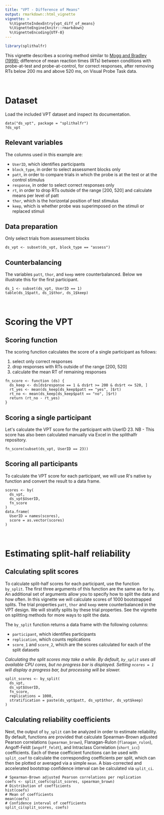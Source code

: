 ```yaml
---
title: "VPT - Difference of Means"
output: rmarkdown::html_vignette
vignette: >
  %\VignetteIndexEntry{vpt_diff_of_means}
  %\VignetteEngine{knitr::rmarkdown}
  %\VignetteEncoding{UTF-8}
---
```





```r
library(splithalfr)
```
This vignette describes a scoring method similar to [Mogg and Bradley (1999)](https://doi.org/10.1080/026999399379050);
difference of mean reaction times (RTs) between conditions with probe-at-test and probe-at-control, for correct responses, after removing RTs below 200 ms and above 520 ms, on Visual Probe Task data.

<br />

# Dataset
Load the included VPT dataset and inspect its documentation.
```
data("ds_vpt", package = "splithalfr")
?ds_vpt
```
## Relevant variables
The columns used in this example are:

* `UserID`, which identifies participants
* `block_type`, in order to select assessment blocks only
* `patt`, in order to compare trials in which the probe is at the test or at the control stimulus
* `response`, in order to select correct responses only
* `rt`, in order to drop RTs outside of the range [200, 520] and calculate means per level of patt
* `thor`, which is the horizontal position of test stimulus
* `keep`, which is whether probe was superimposed on the stimuli or replaced stimuli

## Data preparation
Only select trials from assessment blocks
```
ds_vpt <- subset(ds_vpt, block_type == "assess")
```

## Counterbalancing
The variables `patt`, `thor`, and `keep` were counterbalanced. Below we illustrate this for the first participant.
```
ds_1 <- subset(ds_vpt, UserID == 1)
table(ds_1$patt, ds_1$thor, ds_1$keep)
```

<br />

# Scoring the VPT

## Scoring function

The scoring function calculates the score of a single participant as follows:

1. select only correct responses
2. drop responses with RTs outside of the range [200, 520]
3. calculate the mean RT of remaining responses

```
fn_score <- function (ds) {
  ds_keep <- ds[ds$response == 1 & ds$rt >= 200 & ds$rt <= 520, ]
  rt_yes <- mean(ds_keep[ds_keep$patt == "yes", ]$rt)
  rt_no <- mean(ds_keep[ds_keep$patt == "no", ]$rt)
  return (rt_no - rt_yes)
}
```

## Scoring a single participant
Let's calculate the VPT score for the participant with UserID 23. NB - This score has also been calculated manually via Excel in the splithalfr repository.
```
fn_score(subset(ds_vpt, UserID == 23))
```

## Scoring all participants
To calculate the VPT score for each participant, we will use R's native `by` function and convert the result to a data frame.
```
scores <- by(
  ds_vpt,
  ds_vpt$UserID,
  fn_score
)
data.frame(
  UserID = names(scores),
  score = as.vector(scores)
)
```

<br />

# Estimating split-half reliability

## Calculating split scores
To calculate split-half scores for each participant, use the function `by_split`. The first three arguments of this function are the same as for `by`. An additional set of arguments allow you to specify how to split the data and how often. In this vignette we will calculate scores of 1000 bootstrapped splits. The trial properties `patt`, `thor` and `keep` were counterbalanced in the VPT design. We will stratify splits by these trial properties. See the vignette on splitting methods for more ways to split the data.

The `by_split` function returns a data frame with the following columns:

* `participant`, which identifies participants
* `replication`, which counts replications
* `score_1` and `score_2`, which are the scores calculated for each of the split datasets

*Calculating the split scores may take a while. By default, `by_split` uses all available CPU cores, but no progress bar is displayed. Setting `ncores = 1` will display a progress bar, but processing will be slower.*

```
split_scores <- by_split(
  ds_vpt,
  ds_vpt$UserID,
  fn_score,
  replications = 1000,
  stratification = paste(ds_vpt$patt, ds_vpt$thor, ds_vpt$keep)
)
```

## Calculating reliability coefficients
Next, the output of `by_split` can be analyzed in order to estimate reliability. By default, functions are provided that calculate Spearman-Brown adjusted Pearson correlations (`spearman_brown`), Flanagan-Rulon (`flanagan_rulon`), Angoff-Feldt (`angoff_feldt`), and Intraclass Correlation (`short_icc`) coefficients. Each of these coefficient functions can be used with `split_coef` to calculate the corresponding coefficients per split, which can then be plotted or averaged via a simple `mean`. A bias-corrected and accelerated bootstrap confidence interval can be calculated via `split_ci`.

```
# Spearman-Brown adjusted Pearson correlations per replication
coefs <- split_coefs(split_scores, spearman_brown)
# Distribution of coefficients
hist(coefs)
# Mean of coefficients
mean(coefs)
# Confidence interval of coefficients
split_ci(split_scores, coefs)
```
